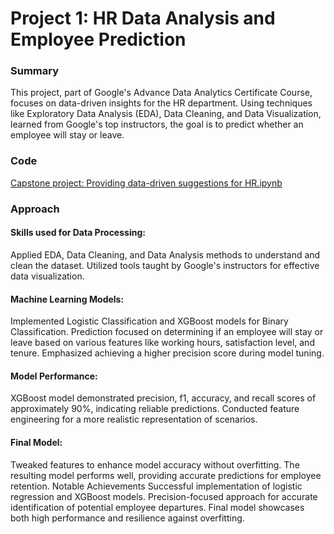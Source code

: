 # Project 1: HR Data Analysis and Employee Prediction

### Summary
This project, part of Google's Advance Data Analytics Certificate Course, focuses on data-driven insights for the HR department. Using techniques like Exploratory Data Analysis (EDA), Data Cleaning, and Data Visualization, learned from Google's top instructors, the goal is to predict whether an employee will stay or leave.

### Code 
[Capstone project: Providing data-driven suggestions for HR.ipynb](https://github.com/Ospeto/PortfolioProjects/blob/main/Capstone%20project%3A%20Providing%20data-driven%20suggestions%20for%20HR.ipynb)

### Approach

#### Skills used for Data Processing:

Applied EDA, Data Cleaning, and Data Analysis methods to understand and clean the dataset.
Utilized tools taught by Google's instructors for effective data visualization.

#### Machine Learning Models:
Implemented Logistic Classification and XGBoost models for Binary Classification.
Prediction focused on determining if an employee will stay or leave based on various features like working hours, satisfaction level, and tenure.
Emphasized achieving a higher precision score during model tuning.

#### Model Performance:
XGBoost model demonstrated precision, f1, accuracy, and recall scores of approximately 90%, indicating reliable predictions.
Conducted feature engineering for a more realistic representation of scenarios.

#### Final Model:
Tweaked features to enhance model accuracy without overfitting.
The resulting model performs well, providing accurate predictions for employee retention.
Notable Achievements
Successful implementation of logistic regression and XGBoost models.
Precision-focused approach for accurate identification of potential employee departures.
Final model showcases both high performance and resilience against overfitting.
